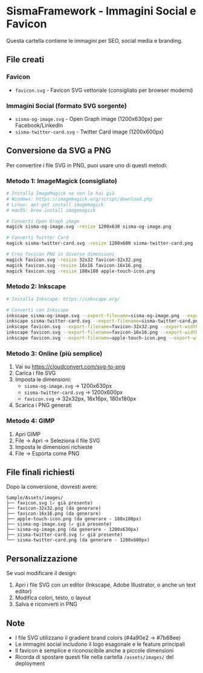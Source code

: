 # SismaFramework - Immagini Social e Favicon

Questa cartella contiene le immagini per SEO, social media e branding.

## File creati

### Favicon
- `favicon.svg` - Favicon SVG vettoriale (consigliato per browser moderni)

### Immagini Social (formato SVG sorgente)
- `sisma-og-image.svg` - Open Graph image (1200x630px) per Facebook/LinkedIn
- `sisma-twitter-card.svg` - Twitter Card image (1200x600px)

## Conversione da SVG a PNG

Per convertire i file SVG in PNG, puoi usare uno di questi metodi:

### Metodo 1: ImageMagick (consigliato)

```bash
# Installa ImageMagick se non lo hai già
# Windows: https://imagemagick.org/script/download.php
# Linux: apt-get install imagemagick
# macOS: brew install imagemagick

# Converti Open Graph image
magick sisma-og-image.svg -resize 1200x630 sisma-og-image.png

# Converti Twitter Card
magick sisma-twitter-card.svg -resize 1200x600 sisma-twitter-card.png

# Crea favicon PNG in diverse dimensioni
magick favicon.svg -resize 32x32 favicon-32x32.png
magick favicon.svg -resize 16x16 favicon-16x16.png
magick favicon.svg -resize 180x180 apple-touch-icon.png
```

### Metodo 2: Inkscape

```bash
# Installa Inkscape: https://inkscape.org/

# Converti con Inkscape
inkscape sisma-og-image.svg --export-filename=sisma-og-image.png --export-width=1200 --export-height=630
inkscape sisma-twitter-card.svg --export-filename=sisma-twitter-card.png --export-width=1200 --export-height=600
inkscape favicon.svg --export-filename=favicon-32x32.png --export-width=32 --export-height=32
inkscape favicon.svg --export-filename=favicon-16x16.png --export-width=16 --export-height=16
inkscape favicon.svg --export-filename=apple-touch-icon.png --export-width=180 --export-height=180
```

### Metodo 3: Online (più semplice)

1. Vai su https://cloudconvert.com/svg-to-png
2. Carica i file SVG
3. Imposta le dimensioni:
   - `sisma-og-image.svg` → 1200x630px
   - `sisma-twitter-card.svg` → 1200x600px
   - `favicon.svg` → 32x32px, 16x16px, 180x180px
4. Scarica i PNG generati

### Metodo 4: GIMP

1. Apri GIMP
2. File → Apri → Seleziona il file SVG
3. Imposta le dimensioni richieste
4. File → Esporta come PNG

## File finali richiesti

Dopo la conversione, dovresti avere:

```
Sample/Assets/images/
├── favicon.svg (✓ già presente)
├── favicon-32x32.png (da generare)
├── favicon-16x16.png (da generare)
├── apple-touch-icon.png (da generare - 180x180px)
├── sisma-og-image.svg (✓ già presente)
├── sisma-og-image.png (da generare - 1200x630px)
├── sisma-twitter-card.svg (✓ già presente)
└── sisma-twitter-card.png (da generare - 1200x600px)
```

## Personalizzazione

Se vuoi modificare il design:
1. Apri i file SVG con un editor (Inkscape, Adobe Illustrator, o anche un text editor)
2. Modifica colori, testo, o layout
3. Salva e riconverti in PNG

## Note

- I file SVG utilizzano il gradient brand colors (#4a90e2 → #7b68ee)
- Le immagini social includono il logo esagonale e le feature principali
- Il favicon è semplice e riconoscibile anche a piccole dimensioni
- Ricorda di spostare questi file nella cartella `/assets/images/` del deployment
